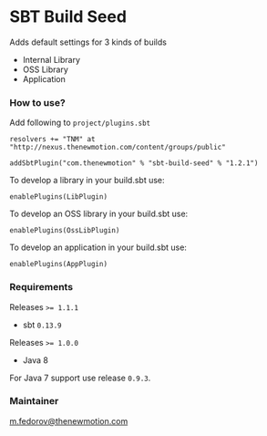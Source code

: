 # SBT Build Seed #

Adds default settings for 3 kinds of builds

- Internal Library 
- OSS Library
- Application


### How to use? ###

Add following to `project/plugins.sbt`
```
resolvers += "TNM" at "http://nexus.thenewmotion.com/content/groups/public"

addSbtPlugin("com.thenewmotion" % "sbt-build-seed" % "1.2.1")
```

To develop a library in your build.sbt use:
```
enablePlugins(LibPlugin)
```

To develop an OSS library in your build.sbt use:
```
enablePlugins(OssLibPlugin)
```

To develop an application in your build.sbt use:
```
enablePlugins(AppPlugin)
```


### Requirements ###
Releases `>= 1.1.1` 

- sbt  `0.13.9`

Releases `>= 1.0.0` 

- Java 8


For Java 7 support use release `0.9.3`.


### Maintainer ###
m.fedorov@thenewmotion.com
